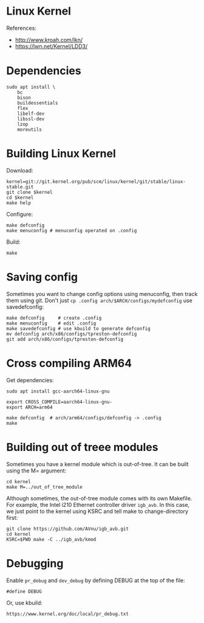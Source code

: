 # Linux Kernel
References:
- http://www.kroah.com/lkn/
- https://lwn.net/Kernel/LDD3/

# Dependencies

    sudo apt install \
        bc
        bison
        buildessentials
        flex
        libelf-dev
        libssl-dev
        lzop
        moreutils

# Building Linux Kernel
Download:

    kernel=git://git.kernel.org/pub/scm/linux/kernel/git/stable/linux-stable.git
    git clone $kernel
    cd $kernel
    make help

Configure:

    make defconfig
    make menuconfig # menuconfig operated on .config

Build:

    make


# Saving config
Sometimes you want to change config options using menuconfig, then track them
using git. Don't just `cp .config arch/$ARCH/configs/mydefconfig` use
savedefconfig:

    make defconfig     # create .config
    make menuconfig    # edit .config
    make savedefconfig # use kbuild to generate defconfig
    mv defconfig arch/x86/configs/tpreston-defconfig
    git add arch/x86/configs/tpreston-defconfig

# Cross compiling ARM64
Get dependencies:

    sudo apt install gcc-aarch64-linux-gnu

    export CROSS_COMPILE=aarch64-linux-gnu-
    export ARCH=arm64

    make defconfig  # arch/arm64/configs/defconfig -> .config
    make

# Building out of treee modules
Sometimes you have a kernel module which is out-of-tree. It can be built using
the M= argument:

    cd kernel
    make M=../out_of_tree_module

Although sometimes, the out-of-tree module comes with its own Makefile. For
example, the Intel i210 Ethernet controller driver `igb_avb`. In this case,
we just point to the kernel using KSRC and tell make to change-directory first:

    git clone https://github.com/AVnu/igb_avb.git
    cd kernel
    KSRC=$PWD make -C ../igb_avb/kmod

# Debugging
Enable `pr_debug` and `dev_debug` by defining DEBUG at the top of the file:

    #define DEBUG

Or, use kbuild:

    https://www.kernel.org/doc/local/pr_debug.txt
